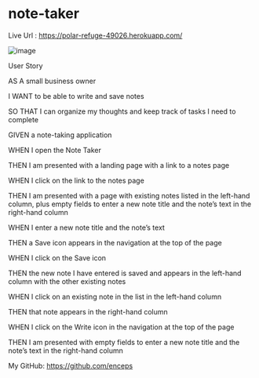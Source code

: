 # note-taker

Live Url : https://polar-refuge-49026.herokuapp.com/

![image](https://user-images.githubusercontent.com/104939604/189584802-4fd5dbc7-15eb-40a5-b5b7-a7aa83488882.png)


User Story

AS A small business owner

I WANT to be able to write and save notes

SO THAT I can organize my thoughts and keep track of tasks I need to complete




GIVEN a note-taking application

WHEN I open the Note Taker

THEN I am presented with a landing page with a link to a notes page

WHEN I click on the link to the notes page


THEN I am presented with a page with existing notes listed in the left-hand column, plus empty fields to enter a new note title and the note’s text in the right-hand column



WHEN I enter a new note title and the note’s text

THEN a Save icon appears in the navigation at the top of the page


WHEN I click on the Save icon


THEN the new note I have entered is saved and appears in the left-hand column with the other existing notes

WHEN I click on an existing note in the list in the left-hand column

THEN that note appears in the right-hand column

WHEN I click on the Write icon in the navigation at the top of the page

THEN I am presented with empty fields to enter a new note title and the note’s text in the right-hand column




My GitHub: https://github.com/enceps
